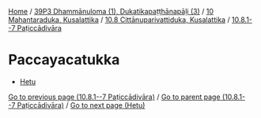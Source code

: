 
[Home](/) / [39P3 Dhammānuloma (1), Dukatikapaṭṭhānapāḷi (3)](../../...md) / [10 Mahantaraduka, Kusalattika](../...md) / [10.8 Cittānuparivattiduka, Kusalattika](...md) / [10.8.1--7 Paṭiccādivāra](../39P3/10/10.8/10.8.1--7.md)

# Paccayacatukka

* [Hetu](Paccayacatukka/Hetu.md)

[Go to previous page (10.8.1--7 Paṭiccādivāra)](../39P3/10/10.8/10.8.1--7.md) / [Go to parent page (10.8.1--7 Paṭiccādivāra)](../39P3/10/10.8/10.8.1--7.md) / [Go to next page (Hetu)](Paccayacatukka/Hetu.md)


